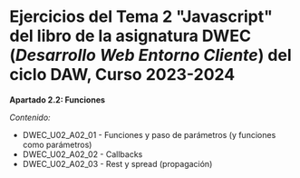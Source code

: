 # Ejercicios del Tema 2 "Javascript" del libro de la asignatura **DWEC** (*Desarrollo Web Entorno Cliente*) del ciclo DAW, Curso 2023-2024
**Apartado 2.2: Funciones**

*Contenido:*

- DWEC_U02_A02_01 - Funciones y paso de parámetros (y funciones como parámetros)
- DWEC_U02_A02_02 - Callbacks
- DWEC_U02_A02_03 - Rest y spread (propagación)

